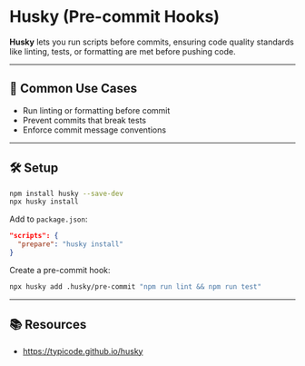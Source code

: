 # Husky (Pre-commit Hooks)

**Husky** lets you run scripts before commits, ensuring code quality standards like linting, tests, or formatting are met before pushing code.

---

## 🚀 Common Use Cases

- Run linting or formatting before commit
- Prevent commits that break tests
- Enforce commit message conventions

---

## 🛠 Setup

```bash
npm install husky --save-dev
npx husky install
```

Add to `package.json`:

```json
"scripts": {
  "prepare": "husky install"
}
```

Create a pre-commit hook:

```bash
npx husky add .husky/pre-commit "npm run lint && npm run test"
```

---

## 📚 Resources

- https://typicode.github.io/husky
